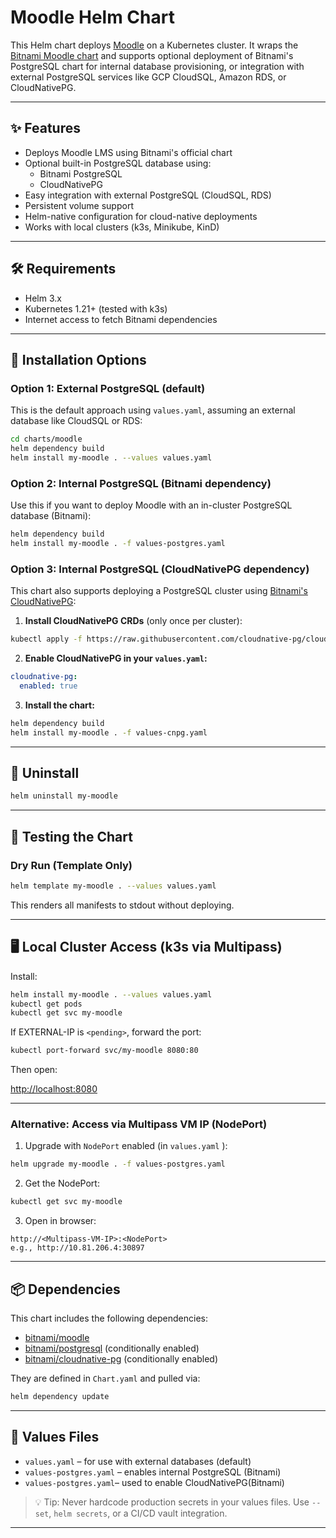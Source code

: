 
# Moodle Helm Chart

This Helm chart deploys [Moodle](https://moodle.org/) on a Kubernetes cluster. It wraps the [Bitnami Moodle chart](https://github.com/bitnami/charts/tree/main/bitnami/moodle) and supports optional deployment of Bitnami's PostgreSQL chart for internal database provisioning, or integration with external PostgreSQL services like GCP CloudSQL, Amazon RDS, or CloudNativePG.

---

## ✨ Features

* Deploys Moodle LMS using Bitnami's official chart
* Optional built-in PostgreSQL database using:
  - Bitnami PostgreSQL
  - CloudNativePG
* Easy integration with external PostgreSQL (CloudSQL, RDS)
* Persistent volume support
* Helm-native configuration for cloud-native deployments
* Works with local clusters (k3s, Minikube, KinD)

---

## 🛠️ Requirements

* Helm 3.x
* Kubernetes 1.21+ (tested with k3s)
* Internet access to fetch Bitnami dependencies

---

## 🔧 Installation Options

### Option 1: External PostgreSQL (default)

This is the default approach using `values.yaml`, assuming an external database like CloudSQL or RDS:

```bash
cd charts/moodle
helm dependency build
helm install my-moodle . --values values.yaml
```

### Option 2: Internal PostgreSQL (Bitnami dependency)

Use this if you want to deploy Moodle with an in-cluster PostgreSQL database (Bitnami):

```bash
helm dependency build
helm install my-moodle . -f values-postgres.yaml
```

### Option 3: Internal PostgreSQL (CloudNativePG dependency)

This chart also supports deploying a PostgreSQL cluster using [Bitnami's CloudNativePG](https://github.com/bitnami/charts/tree/main/bitnami/cloudnative-pg):

1. **Install CloudNativePG CRDs** (only once per cluster):

```bash
kubectl apply -f https://raw.githubusercontent.com/cloudnative-pg/cloudnative-pg/release-1.24/releases/cnpg-1.24.2.yaml
```

2. **Enable CloudNativePG in your `values.yaml`:**

```yaml
cloudnative-pg:
  enabled: true
```

3. **Install the chart:**

```bash
helm dependency build
helm install my-moodle . -f values-cnpg.yaml
```

---

## 🔁 Uninstall

```bash
helm uninstall my-moodle
```

---

## 🧪 Testing the Chart

### Dry Run (Template Only)

```bash
helm template my-moodle . --values values.yaml
```

This renders all manifests to stdout without deploying.


---

## 🖥️ Local Cluster Access (k3s via Multipass)

Install:

```bash
helm install my-moodle . --values values.yaml
kubectl get pods
kubectl get svc my-moodle
```

If EXTERNAL-IP is `<pending>`, forward the port:

```bash
kubectl port-forward svc/my-moodle 8080:80
```

Then open:

[http://localhost:8080](http://localhost:8080)

---

### Alternative: Access via Multipass VM IP (NodePort)

1. Upgrade with `NodePort` enabled (in `values.yaml` ):

```bash
helm upgrade my-moodle . -f values-postgres.yaml
```

2. Get the NodePort:

```bash
kubectl get svc my-moodle
```

3. Open in browser:

```
http://<Multipass-VM-IP>:<NodePort>
e.g., http://10.81.206.4:30897
```

---

## 📦 Dependencies

This chart includes the following dependencies:

* [bitnami/moodle](https://artifacthub.io/packages/helm/bitnami/moodle)
* [bitnami/postgresql](https://artifacthub.io/packages/helm/bitnami/postgresql) (conditionally enabled)
* [bitnami/cloudnative-pg](https://artifacthub.io/packages/helm/bitnami/cloudnative-pg) (conditionally enabled)

They are defined in `Chart.yaml` and pulled via:

```bash
helm dependency update
```

---

## 🧾 Values Files

* `values.yaml` – for use with external databases (default)
* `values-postgres.yaml` – enables internal PostgreSQL (Bitnami)
* `values-postgres.yaml`– used to enable CloudNativePG(Bitnami)  

> 💡 Tip: Never hardcode production secrets in your values files. Use `--set`, `helm secrets`, or a CI/CD vault integration.

---
